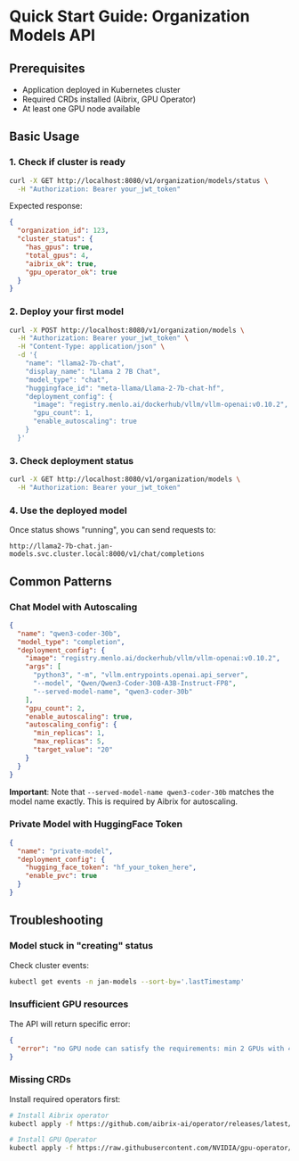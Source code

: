 # Quick Start Guide: Organization Models API

## Prerequisites
- Application deployed in Kubernetes cluster
- Required CRDs installed (Aibrix, GPU Operator)
- At least one GPU node available

## Basic Usage

### 1. Check if cluster is ready
```bash
curl -X GET http://localhost:8080/v1/organization/models/status \
  -H "Authorization: Bearer your_jwt_token"
```

Expected response:
```json
{
  "organization_id": 123,
  "cluster_status": {
    "has_gpus": true,
    "total_gpus": 4,
    "aibrix_ok": true,
    "gpu_operator_ok": true
  }
}
```

### 2. Deploy your first model
```bash
curl -X POST http://localhost:8080/v1/organization/models \
  -H "Authorization: Bearer your_jwt_token" \
  -H "Content-Type: application/json" \
  -d '{
    "name": "llama2-7b-chat",
    "display_name": "Llama 2 7B Chat",
    "model_type": "chat",
    "huggingface_id": "meta-llama/Llama-2-7b-chat-hf",
    "deployment_config": {
      "image": "registry.menlo.ai/dockerhub/vllm/vllm-openai:v0.10.2",
      "gpu_count": 1,
      "enable_autoscaling": true
    }
  }'
```

### 3. Check deployment status
```bash
curl -X GET http://localhost:8080/v1/organization/models \
  -H "Authorization: Bearer your_jwt_token"
```

### 4. Use the deployed model
Once status shows "running", you can send requests to:
```
http://llama2-7b-chat.jan-models.svc.cluster.local:8000/v1/chat/completions
```

## Common Patterns

### Chat Model with Autoscaling

```json
{
  "name": "qwen3-coder-30b",
  "model_type": "completion", 
  "deployment_config": {
    "image": "registry.menlo.ai/dockerhub/vllm/vllm-openai:v0.10.2",
    "args": [
      "python3", "-m", "vllm.entrypoints.openai.api_server",
      "--model", "Qwen/Qwen3-Coder-30B-A3B-Instruct-FP8",
      "--served-model-name", "qwen3-coder-30b"
    ],
    "gpu_count": 2,
    "enable_autoscaling": true,
    "autoscaling_config": {
      "min_replicas": 1,
      "max_replicas": 5,
      "target_value": "20"
    }
  }
}
```

**Important**: Note that `--served-model-name qwen3-coder-30b` matches the model name exactly. This is required by Aibrix for autoscaling.

### Private Model with HuggingFace Token
```json
{
  "name": "private-model",
  "deployment_config": {
    "hugging_face_token": "hf_your_token_here",
    "enable_pvc": true
  }
}
```

## Troubleshooting

### Model stuck in "creating" status
Check cluster events:
```bash
kubectl get events -n jan-models --sort-by='.lastTimestamp'
```

### Insufficient GPU resources
The API will return specific error:
```json
{
  "error": "no GPU node can satisfy the requirements: min 2 GPUs with 48Gi VRAM"
}
```

### Missing CRDs
Install required operators first:
```bash
# Install Aibrix operator
kubectl apply -f https://github.com/aibrix-ai/operator/releases/latest/download/install.yaml

# Install GPU Operator  
kubectl apply -f https://raw.githubusercontent.com/NVIDIA/gpu-operator/main/deployments/gpu-operator.yaml
```